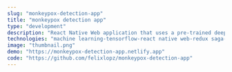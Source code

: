 ```yaml
---
slug: "monkeypox-detection-app"
title: "monkeypox detection app"
type: "development"
description: "React Native Web application that uses a pre-trained deep learning model to classify skin lesions images of Monkeypox, Measles, Chickenpox and Normal skin. The model was customized to achieve 96% of precision in the classfication, the app is a project developed for my university's final undergraduate project."
technologies: "machine learning-tensorflow-react native web-redux saga-redux toolkit-styled components"
image: "thumbnail.png"
demo: "https://monkeypox-detection-app.netlify.app"
code: "https://github.com/felixlopz/monkeypox-detection-app"
---
```


